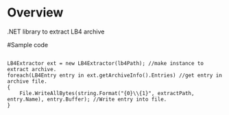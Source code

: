 # Overview
.NET library to extract LB4 archive

#Sample code
```

LB4Extractor ext = new LB4Extractor(lb4Path); //make instance to extract archive.
foreach(LB4Entry entry in ext.getArchiveInfo().Entries) //get entry in archive file.
{
    File.WriteAllBytes(string.Format("{0}\\{1}", extractPath, entry.Name), entry.Buffer); //Write entry into file.
}
```
